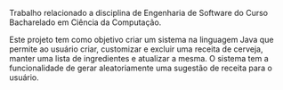 Trabalho relacionado a disciplina de Engenharia de Software do Curso Bacharelado em Ciência da Computação.

Este projeto tem como objetivo criar um sistema na linguagem Java que permite ao usuário criar, customizar e excluir uma receita de cerveja, manter uma lista de ingredientes e atualizar a mesma. O sistema tem a funcionalidade de gerar aleatoriamente uma sugestão de receita para o usuário.
